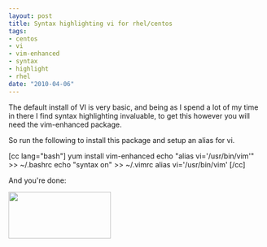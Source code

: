 ```yaml
--- 
layout: post
title: Syntax highlighting vi for rhel/centos
tags: 
- centos
- vi
- vim-enhanced
- syntax
- highlight
- rhel
date: "2010-04-06"
---
```

The default install of VI is very basic, and being as I spend a lot of my time in there I find syntax highlighting invaluable, to get this however you will need the vim-enhanced package.

So run the following to install this package and setup an alias for vi.

[cc lang="bash"]
yum install vim-enhanced
echo "alias vi='/usr/bin/vim'" >> ~/.bashrc
echo "syntax on" >> ~/.vimrc
alias vi='/usr/bin/vim'
[/cc]

And you're done:

<a href="http://www.saiweb.co.ukcdn.saiweb.co.uk/uploads/2010/04/2010-04-06_1649.png"><img class="alignnone size-full wp-image-849" title="vi-syntaxt-highlight" src="http://www.saiweb.co.ukcdn.saiweb.co.uk/uploads/2010/04/2010-04-06_1649.png" alt="" width="201" height="92" /></a>
